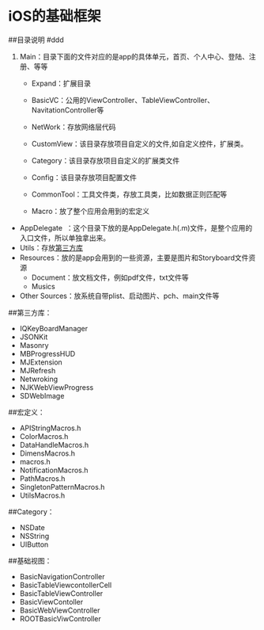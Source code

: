 # iOS的基础框架

##目录说明
#ddd

1. Main：目录下面的文件对应的是app的具体单元，首页、个人中心、登陆、注册、等等
    * Expand：扩展目录
     
    * BasicVC：公用的ViewController、TableViewController、NavitationController等

    * NetWork：存放网络层代码

    * CustomView：该目录存放项目自定义的文件,如自定义控件，扩展类。

    * Category：该目录存放项目自定义的扩展类文件
    
    * Config：该目录存放项目配置文件
  
    * CommonTool：工具文件类，存放工具类，比如数据正则匹配等

    * Macro：放了整个应用会用到的宏定义

* AppDelegate  ：这个目录下放的是AppDelegate.h(.m)文件，是整个应用的入口文件，所以单独拿出来。
*  Utils：存放[第三方库](#第三方库)
* Resources：放的是app会用到的一些资源，主要是图片和Storyboard文件资源
    * Document：放文档文件，例如pdf文件，txt文件等
    * Musics 
* Other Sources：放系统自带plist、启动图片、pch、main文件等

##第三方库：
   - IQKeyBoardManager
   - JSONKit
   - Masonry
   - MBProgressHUD
   - MJExtension
   - MJRefresh
   - Netwroking
   - NJKWebViewProgress
   - SDWebImage
   
##宏定义：
   - APIStringMacros.h
   - ColorMacros.h
   - DataHandleMacros.h
   - DimensMacros.h
   - macros.h
   - NotificationMacros.h
   - PathMacros.h
   - SingletonPatternMacros.h
   - UtilsMacros.h
   
##Category：
   - NSDate
   - NSString
   - UIButton
   
##基础视图：
   - BasicNavigationController
   - BasicTableViewcontollerCell
   - BasicTableViewController
   - BasicViewContoller
   - BasicWebViewController
   - ROOTBasicViwController
